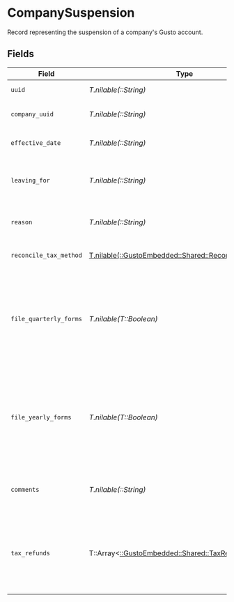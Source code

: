 # CompanySuspension

Record representing the suspension of a company's Gusto account.


## Fields

| Field                                                                                                                                                                              | Type                                                                                                                                                                               | Required                                                                                                                                                                           | Description                                                                                                                                                                        |
| ---------------------------------------------------------------------------------------------------------------------------------------------------------------------------------- | ---------------------------------------------------------------------------------------------------------------------------------------------------------------------------------- | ---------------------------------------------------------------------------------------------------------------------------------------------------------------------------------- | ---------------------------------------------------------------------------------------------------------------------------------------------------------------------------------- |
| `uuid`                                                                                                                                                                             | *T.nilable(::String)*                                                                                                                                                              | :heavy_minus_sign:                                                                                                                                                                 | Unique identifier for this suspension.                                                                                                                                             |
| `company_uuid`                                                                                                                                                                     | *T.nilable(::String)*                                                                                                                                                              | :heavy_minus_sign:                                                                                                                                                                 | Unique identifier for the company which is suspended.                                                                                                                              |
| `effective_date`                                                                                                                                                                   | *T.nilable(::String)*                                                                                                                                                              | :heavy_minus_sign:                                                                                                                                                                 | Date that the suspension took effect.                                                                                                                                              |
| `leaving_for`                                                                                                                                                                      | *T.nilable(::String)*                                                                                                                                                              | :heavy_minus_sign:                                                                                                                                                                 | Which competitor the company is joining instead. Only required if `reason` is `'switching_provider'`.                                                                              |
| `reason`                                                                                                                                                                           | *T.nilable(::String)*                                                                                                                                                              | :heavy_minus_sign:                                                                                                                                                                 | Explanation for why the company's account was suspended.                                                                                                                           |
| `reconcile_tax_method`                                                                                                                                                             | [T.nilable(::GustoEmbedded::Shared::ReconcileTaxMethod)](../../models/shared/reconciletaxmethod.md)                                                                                | :heavy_minus_sign:                                                                                                                                                                 | How Gusto will handle taxes already collected.                                                                                                                                     |
| `file_quarterly_forms`                                                                                                                                                             | *T.nilable(T::Boolean)*                                                                                                                                                            | :heavy_minus_sign:                                                                                                                                                                 | Should Gusto file quarterly tax forms on behalf of the company? The correct answer can depend on why the company is suspending their account, and how taxes are being reconciled.<br/> |
| `file_yearly_forms`                                                                                                                                                                | *T.nilable(T::Boolean)*                                                                                                                                                            | :heavy_minus_sign:                                                                                                                                                                 | Should Gusto file yearly tax forms on behalf of the company? The correct answer can depend on why the company is suspending their account, and how taxes are being reconciled.<br/> |
| `comments`                                                                                                                                                                         | *T.nilable(::String)*                                                                                                                                                              | :heavy_minus_sign:                                                                                                                                                                 | User-supplied comments describing why they are suspending their account.                                                                                                           |
| `tax_refunds`                                                                                                                                                                      | T::Array<[::GustoEmbedded::Shared::TaxRefunds](../../models/shared/taxrefunds.md)>                                                                                                 | :heavy_minus_sign:                                                                                                                                                                 | Describes the taxes which are refundable to the company for this suspension. These may be refunded or paid by Gusto depending on the value in `reconcile_tax_method`.<br/>         |